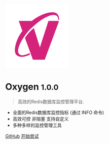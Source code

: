 ![logo](_image/logo.png)

# Oxygen <small>1.0.0</small>

> 高效的Redis数据库监控管理平台.

- 全面的Redis数据库监控指标 (通过 INFO 命令)
- 高效可控 非阻塞 支持自定义 
- 多种多样的监控管理工具

[GitHub](https://github.com/CSNight/oxygen_vue)
[开始尝试](#oxygen)

